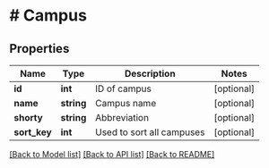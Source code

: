 # # Campus

## Properties

Name | Type | Description | Notes
------------ | ------------- | ------------- | -------------
**id** | **int** | ID of campus | [optional]
**name** | **string** | Campus name | [optional]
**shorty** | **string** | Abbreviation | [optional]
**sort_key** | **int** | Used to sort all campuses | [optional]

[[Back to Model list]](../../README.md#models) [[Back to API list]](../../README.md#endpoints) [[Back to README]](../../README.md)
